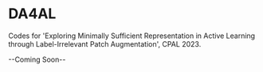 # DA4AL
Codes for 'Exploring Minimally Sufficient Representation in Active Learning through Label-Irrelevant Patch Augmentation', CPAL 2023.

--Coming Soon--
